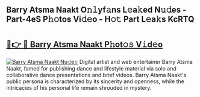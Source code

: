 ## Barry Atsma Naakt O𝚗𝚕yf𝚊ns L𝚎a𝚔ed N𝚞𝚍es - Part-4eS P𝚑𝚘tos Vi𝚍𝚎o - H𝚘𝚝 Part L𝚎a𝚔s KcRTQ

# <h2><a href="http://kfcnkr.oniu.top/?m=Barry+Atsma+Naakt">🔗👉 🔴 Barry Atsma Naakt P𝚑ot𝚘𝚜 V𝚒d𝚎o</a></h2>

[![Barry Atsma Naakt Nu𝚍e𝚜](https://i.imgur.com/0qMVB7G.gif)](http://kfcnkr.oniu.top/?m=Barry+Atsma+Naakt)
Digital artist and web entertainer Barry Atsma Naakt, famed for publishing dance and lifestyle material via solo and collaborative dance presentations and brief videos. Barry Atsma Naakt's public persona is characterized by its sincerity and openness, while the intricacies of his personal life remain shrouded in mystery.  
